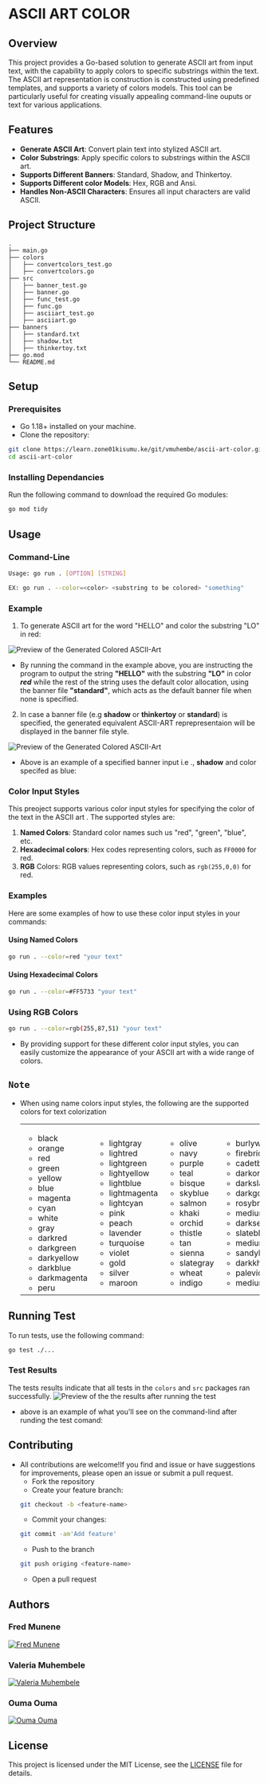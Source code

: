 # ASCII ART COLOR
## Overview

This project provides a Go-based solution to generate ASCII art from input text, with the capability to apply colors to specific substrings within the text. The ASCII art representation is construction is constructed using predefined templates, and supports a variety of colors models. This tool can be particularly useful for creating visually appealing command-line ouputs or text for various applications.

## Features

- **Generate ASCII Art**: Convert plain text into stylized ASCII art.
- **Color Substrings**: Apply specific colors to substrings within the ASCII art.
- **Supports Different Banners**: Standard, Shadow, and Thinkertoy.
- **Supports Different color Models**: Hex, RGB and Ansi.
- **Handles Non-ASCII Characters**: Ensures all input characters are valid ASCII.

## Project Structure
```
.
├── main.go
├── colors
│   ├── convertcolors_test.go
│   ├── convertcolors.go
├── src
│   ├── banner_test.go
│   ├── banner.go
│   ├── func_test.go
│   ├── func.go
│   ├── asciiart_test.go
│   ├── asciiart.go
├── banners
│   ├── standard.txt
│   ├── shadow.txt
│   ├── thinkertoy.txt
├── go.mod
└── README.md
```

## Setup

### Prerequisites
- Go 1.18+ installed on your machine.
- Clone the repository:
```bash
git clone https://learn.zone01kisumu.ke/git/vmuhembe/ascii-art-color.git 
cd ascii-art-color
```
### Installing Dependancies
Run the following command to download the required Go modules:
```bash
go mod tidy
```

## Usage

### Command-Line 
```bash
Usage: go run . [OPTION] [STRING]

EX: go run . --color=<color> <substring to be colored> "something"
```
### Example

1. To generate ASCII art for the word "HELLO" and color the substring "LO" in red:

![Preview of the Generated Colored ASCII-Art](img/example1.png)
- By running the command in the example above, you are instructing the program to output the string **"HELLO"** with the substring **"LO"** in color ***red*** while the rest of the string uses the default color allocation, using the banner file **"standard"**, which acts as the default banner file when none is specified.
2. In case a banner file (e.g **shadow** or **thinkertoy** or **standard**) is specified, the generated equivalent ASCII-ART reprepresentaion will be displayed in the banner file style.

![Preview of the Generated Colored ASCII-Art](img/example2.png)

- Above is an example of a specified banner input i.e ., **shadow** and color specifed as blue:

### Color Input Styles
This preoject supports various color input styles for specifying the color of the text in the ASCII art .
The supported styles are:
1. **Named Colors**: Standard color names such us "red", "green", "blue", etc.
2. **Hexadecimal colors**: Hex codes representing colors, such as `FF0000` for red.
3. **RGB** Colors: RGB values representing colors, such as `rgb(255,0,0)` for red.

### Examples
Here are some examples of how to use these color input styles in your commands:

#### Using Named Colors
```sh
go run . --color=red "your text"
```

#### Using Hexadecimal Colors
```sh
go run . --color=#FF5733 "your text"
```
### Using RGB Colors
```sh
go run . --color=rgb(255,87,51) "your text"
```

- By providing support for these different color input styles, you can easily customize the appearance of your ASCII art with a wide range of colors.
## `Note`
- When using name colors input styles, the following are the supported colors for text colorization
    <table>
    <tr>
    <td>
    <ul>
    <li>black </li>   
    <li>orange </li> 
    <li>red         </li>  
    <li>green       </li>   
    <li>yellow      </li>   
    <li>blue        </li>   
    <li>magenta     </li>   
    <li>cyan        </li>   
    <li>white       </li>   
    <li>gray        </li>   
    <li>darkred     </li>   
    <li>darkgreen   </li>   
    <li>darkyellow  </li>   
    <li>darkblue    </li>   
    <li>darkmagenta </li>   
     <li>peru      </li> 
     </ul>
    </td>
    <td>
    <ul>  
    <li>lightgray   </li>   
    <li>lightred    </li> 
    <li>lightgreen  </li>   
    <li>lightyellow </li>   
    <li>lightblue   </li>   
    <li>lightmagenta</li>   
    <li>lightcyan   </li>  
    <li>pink        </li>
    <li>peach       </li>   
    <li>lavender    </li>   
    <li>turquoise   </li>   
    <li>violet      </li>  
    <li>gold        </li>   
    <li>silver      </li>   
    <li>maroon      </li> 
     </ul>
    </td>
    <td>
    <ul>   
    <li>olive       </li>  
    <li>navy         </li>
    <li>purple         </li>
    <li>teal           </li>
    <li>bisque         </li>
    <li>skyblue        </li>
    <li>salmon         </li>
    <li>khaki          </li>
    <li>orchid         </li>
    <li>thistle        </li>
    <li>tan           </li>
    <li>sienna         </li>
    <li>slategray      </li>
    <li>wheat          </li>
    <li>indigo         </li>
     </ul>
    </td>
    <td>
    <ul> 
    <li>burlywood      </li>
    <li>firebrick      </li>
    <li>cadetblue      </li>
    <li>darkorchid    </li>
    <li>darkslategray  </li>
    <li>darkgoldenrod  </li>
    <li>rosybrown </li>
    <li>mediumaquamarine</li>
    <li>darkseagreen   </li>
    <li>slateblue  </li>
    <li>mediumslateblue</li>
    <li>sandybrown     </li>
    <li>darkkhaki      </li>
    <li>palevioletred   </li>
    <li>mediumvioletred </li>    
     </ul>
    </td>
    </tr>
    </table>

## Running Test 
To run tests, use the following command:
```sh
go test ./...
```

### Test Results 
The tests results indicate that all tests in the `colors` and `src` packages ran successfully. 
![Preview of the the results after running the test](img/example3.png)
- above is an example of what you'll see on the command-lind after runding the test comand:

## Contributing
- All contributions are welcome!If you find and issue or have suggestions for improvements, please open an issue or submit a pull request.
  - Fork the repository
  - Create your feature branch:
  ```sh
  git checkout -b <feature-name>
  ```
  - Commit your changes:
  ```sh
  git commit -am'Add feature'
  ```
  - Push to the branch
  ```sh
  git push origing <feature-name>
  ```
  - Open a pull request  

## Authors

 ### Fred Munene
 [![Fred Munene](https://learn.zone01kisumu.ke/git/avatars/21a8520289459579567a739fc8de9d33?size=870)](https://github.com/FredMunene)

### Valeria Muhembele
[![Valeria Muhembele](https://avatars.githubusercontent.com/u/61202849?v=4)](https://github.com/anamivale)

### Ouma Ouma 
[![Ouma Ouma](https://learn.zone01kisumu.ke/git/avatars/d05acb5758f408a6bf45142f8d5462ca?size=870)](https://github.com/garveyshah)


## License
This project is licensed under the MIT License, see the [LICENSE](LICENSE) file for details.